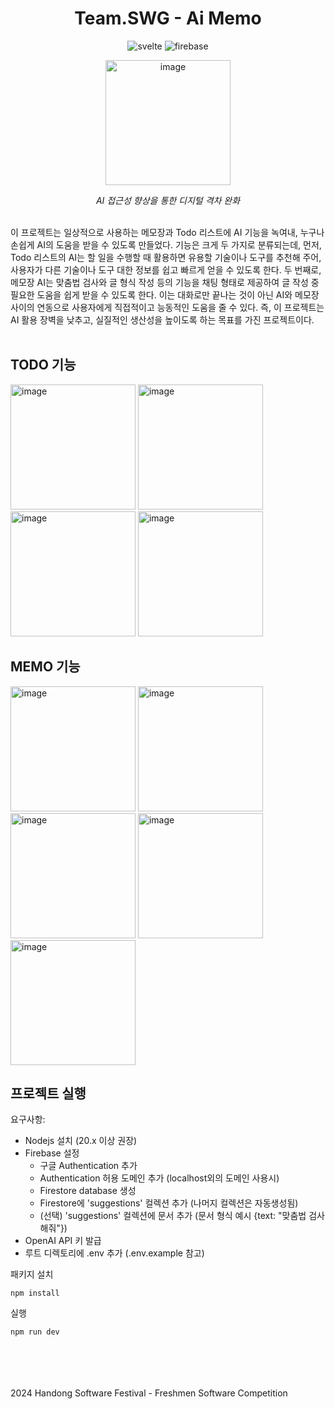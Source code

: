 <h1 align="center">Team.SWG - Ai Memo</h1>
<p align="center">
  <img alt="svelte" src="https://img.shields.io/badge/Sveltejs-FF3E00?style=for-the-badge&logo=svelte&logoColor=white">
  <img alt="firebase" src="https://img.shields.io/badge/firebase-ffca28?style=for-the-badge&logo=firebase&logoColor=black">
</p>

<p align="center">
  <img width="200" alt="image" src="https://github.com/user-attachments/assets/6bca11f0-c958-4eda-8deb-318d4f034d58">
</p>
<p align="center">
  <em>AI 접근성 향상을 통한 디지털 격차 완화</em>
</p>

<br/>
이 프로젝트는 일상적으로 사용하는 메모장과 Todo 리스트에 AI 기능을 녹여내, 누구나 손쉽게 AI의 도움을 받을 수 있도록 만들었다. 기능은 크게 두 가지로 분류되는데, 먼저, Todo 리스트의 AI는 할 일을 수행할 때 활용하면 유용할 기술이나 도구를 추천해 주어, 사용자가 다른 기술이나 도구 대한 정보를 쉽고 빠르게 얻을 수 있도록 한다. 두 번째로, 메모장 AI는 맞춤법 검사와 글 형식 작성 등의 기능을 채팅 형태로 제공하여 글 작성 중 필요한 도움을 쉽게 받을 수 있도록 한다. 이는 대화로만 끝나는 것이 아닌 AI와 메모장 사이의 연동으로 사용자에게 직접적이고 능동적인 도움을 줄 수 있다. 즉, 이 프로젝트는 AI 활용 장벽을 낮추고, 실질적인 생산성을 높이도록 하는 목표를 가진 프로젝트이다.
<br/><br/>

## TODO 기능
<img width="200" alt="image" src="https://github.com/user-attachments/assets/5c27e1c2-6767-4d89-96e1-b8e1fbc2762f">
<img width="200" alt="image" src="https://github.com/user-attachments/assets/f2bd219a-2618-442b-8a61-6ca65ec4b366">
<img width="200" alt="image" src="https://github.com/user-attachments/assets/60ca7382-48d7-44fe-850f-2956f8199018">
<img width="200" alt="image" src="https://github.com/user-attachments/assets/fd2bded8-a50b-4eba-8781-ccc388bebeb2">


## MEMO 기능
<img width="200" alt="image" src="https://github.com/user-attachments/assets/a2a5db4e-f1f0-4ca6-bf3b-de4b0135bc4f">
<img width="200" alt="image" src="https://github.com/user-attachments/assets/de94abad-b274-485e-8de7-c62a322c25eb">
<img width="200" alt="image" src="https://github.com/user-attachments/assets/a1c9ffb1-728d-4b60-90b1-1e11be1e531c">
<img width="200" alt="image" src="https://github.com/user-attachments/assets/8af1a97d-e9a2-4ba2-bab3-ac489bea813f">
<img width="200" alt="image" src="https://github.com/user-attachments/assets/fcac7b1b-5f73-40b1-a3ca-d110088a23be">

## 프로젝트 실행
요구사항: 
- Nodejs 설치 (20.x 이상 권장)
- Firebase 설정
  - 구글 Authentication 추가
  - Authentication 허용 도메인 추가 (localhost외의 도메인 사용시)
  - Firestore database 생성
  - Firestore에 'suggestions' 컬렉션 추가 (나머지 컬렉션은 자동생성됨)
  - (선택) 'suggestions' 컬렉션에 문서 추가 (문서 형식 예시 {text: "맞춤법 검사해줘"})
- OpenAI API 키 발급
- 루트 디렉토리에 .env 추가 (.env.example 참고)

패키지 설치
```shell
npm install
```

실행
```shell
npm run dev
```

<br/><br/><br/><br/>
2024 Handong Software Festival - Freshmen Software Competition
